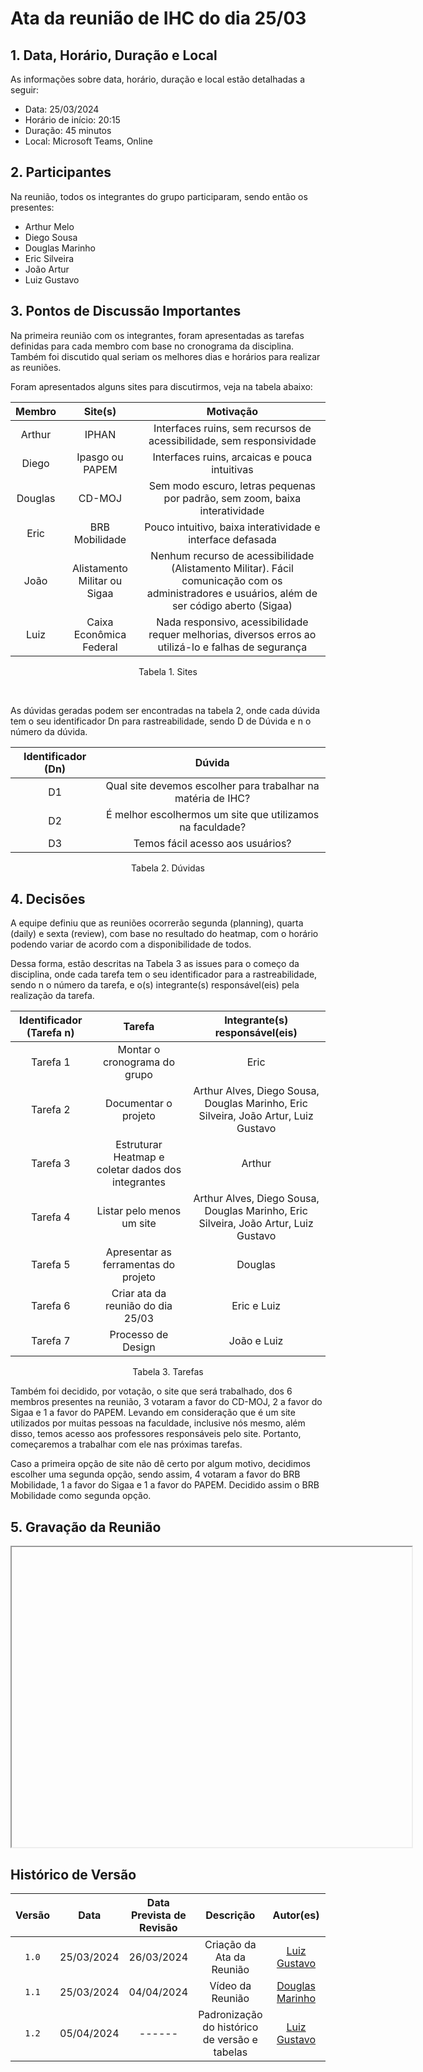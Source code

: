 # Ata da reunião de IHC do dia 25/03

## 1. Data, Horário, Duração e Local
As informações sobre data, horário, duração e local estão detalhadas a seguir:

- Data: 25/03/2024
- Horário de início: 20:15
- Duração: 45 minutos
- Local: Microsoft Teams, Online

## 2. Participantes
Na reunião, todos os integrantes do grupo participaram, sendo então os presentes:

- Arthur Melo
- Diego Sousa
- Douglas Marinho
- Eric Silveira
- João Artur
- Luiz Gustavo

## 3. Pontos de Discussão Importantes
Na primeira reunião com os integrantes, foram apresentadas as tarefas definidas para cada membro com base no cronograma da disciplina. Também foi discutido qual seriam os melhores dias e horários para realizar as reuniões.

Foram apresentados alguns sites para discutirmos, veja na tabela abaixo:

| Membro | Site(s) | Motivação |
| :------: | :----------: | :-----------: |
| Arthur | IPHAN | Interfaces ruins, sem recursos de acessibilidade, sem responsividade |
| Diego | Ipasgo ou PAPEM | Interfaces ruins, arcaicas e pouca intuitivas |
| Douglas | CD-MOJ | Sem modo escuro, letras pequenas por padrão, sem zoom, baixa interatividade |
| Eric | BRB Mobilidade | Pouco intuitivo, baixa interatividade e interface defasada |
| João | Alistamento Militar ou Sigaa | Nenhum recurso de acessibilidade (Alistamento Militar). Fácil comunicação com os administradores e usuários, além de ser código aberto (Sigaa) |
| Luiz | Caixa Econômica Federal | Nada responsivo, acessibilidade requer melhorias, diversos erros ao utilizá-lo e falhas de segurança | 
<p align="center"> Tabela 1. Sites </p>

</br>

As dúvidas geradas podem ser encontradas na tabela 2, onde cada dúvida tem o seu identificador Dn para rastreabilidade, sendo D de Dúvida e n o número da dúvida.

<center>

| Identificador (Dn) | Dúvida |
| :------: | :----------: |
| D1 | Qual site devemos escolher para trabalhar na matéria de IHC? | 
| D2 | É melhor escolhermos um site que utilizamos na faculdade? |
| D3 | Temos fácil acesso aos usuários? |

</center>
<p align="center"> Tabela 2. Dúvidas </p>

## 4. Decisões
A equipe definiu que as reuniões ocorrerão segunda (planning), quarta (daily) e sexta (review), com base no resultado do heatmap, com o horário podendo variar de acordo com a disponibilidade de todos.

Dessa forma, estão descritas na Tabela 3 as issues para o começo da disciplina, onde cada tarefa tem o seu identificador para a rastreabilidade, sendo n o número da tarefa, e o(s) integrante(s) responsável(eis) pela realização da tarefa.

| Identificador (Tarefa n) | Tarefa | Integrante(s) responsável(eis) |
| :------: | :----------: | :-----------: |
| Tarefa 1 | Montar o cronograma do grupo | Eric |
| Tarefa 2 | Documentar o projeto | Arthur Alves, Diego Sousa, Douglas Marinho, Eric Silveira, João Artur, Luiz Gustavo | 
| Tarefa 3 | Estruturar Heatmap e coletar dados dos integrantes | Arthur |
| Tarefa 4 | Listar pelo menos um site | Arthur Alves, Diego Sousa, Douglas Marinho, Eric Silveira, João Artur, Luiz Gustavo |
| Tarefa 5 | Apresentar as ferramentas do projeto | Douglas |
| Tarefa 6 | Criar ata da reunião do dia 25/03 | Eric e Luiz |
| Tarefa 7 | Processo de Design | João e Luiz |
<p align="center"> Tabela 3. Tarefas </p>

Também foi decidido, por votação, o site que será trabalhado, dos 6 membros presentes na reunião, 3 votaram a favor do CD-MOJ, 2 a favor do Sigaa e 1 a favor do PAPEM. Levando em consideração que é um site utilizados por muitas pessoas na faculdade, inclusive nós mesmo, além disso, temos acesso aos professores responsáveis pelo site. Portanto, começaremos a trabalhar com ele nas próximas tarefas.

Caso a primeira opção de site não dê certo por algum motivo, decidimos escolher uma segunda opção, sendo assim, 4 votaram a favor do BRB Mobilidade, 1 a favor do Sigaa e 1 a favor do PAPEM. Decidido assim o BRB Mobilidade como segunda opção.   

## 5. Gravação da Reunião
<iframe src="" width="640" height="480" allow="autoplay"></iframe>

## <a>Histórico de Versão</a>

| Versão | Data | Data Prevista de Revisão | Descrição | Autor(es) | Revisor(es) |
| :------: | :----------: | :-----------: | :-----------: | :---------: | :---------: |
| `1.0` | 25/03/2024 | 26/03/2024 | Criação da Ata da Reunião | [Luiz Gustavo](https://github.com/LuizGust4vo) | [Eric Silveira](https://github.com/ericbky) |
| `1.1` | 25/03/2024 | 04/04/2024 | Vídeo da Reunião | [Douglas Marinho](https://github.com/M4RINH0) | [Luiz Gustavo](https://github.com/LuizGust4vo) |
| `1.2` | 05/04/2024 | ------ | Padronização do histórico de versão e tabelas | [Luiz Gustavo](https://github.com/LuizGust4vo) | ------ |

